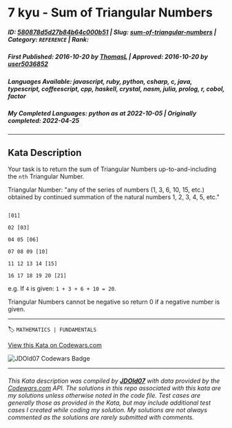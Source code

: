 # 7 kyu - Sum of Triangular Numbers

##### **ID**: [580878d5d27b84b64c000b51](https://www.codewars.com/kata/580878d5d27b84b64c000b51) | **Slug**: [sum-of-triangular-numbers](https://www.codewars.com/kata/580878d5d27b84b64c000b51) | **Category**: `REFERENCE` | **Rank**: <span style="color:white">7 kyu</span>

##### **First Published**: 2016-10-20 ***by*** [ThomasL](https://www.codewars.com/users/ThomasL) | **Approved**: 2016-10-20 ***by*** [user5036852](https://www.codewars.com/users/user5036852)

##### **Languages Available**: javascript, ruby, python, csharp, c, java, typescript, coffeescript, cpp, haskell, crystal, nasm, julia, prolog, r, cobol, factor

##### **My Completed Languages**: python ***as at*** 2022-10-05 | **Originally completed**: 2022-04-25

---

## Kata Description


Your task is to return the sum of Triangular Numbers up-to-and-including the `nth` Triangular Number.



Triangular Number: "any of the series of numbers (1, 3, 6, 10, 15, etc.) obtained by continued summation of the natural numbers 1, 2, 3, 4, 5, etc."



```

[01]

02 [03]

04 05 [06]

07 08 09 [10]

11 12 13 14 [15]

16 17 18 19 20 [21]

```



e.g. If `4` is given: `1 + 3 + 6 + 10 = 20`.



Triangular Numbers cannot be negative so return 0 if a negative number is given.

---


🏷 `MATHEMATICS | FUNDAMENTALS`


[View this Kata on Codewars.com](https://www.codewars.com/kata/580878d5d27b84b64c000b51)

![](https://www.codewars.com/users/jdold07/badges/large "JDOld07 Codewars Badge")

---

###### *This Kata description was compiled by [**JDOld07**](https://tpstech.dev) with data provided by the [Codewars.com](https://www.codewars.com) API.  The solutions in this repo associated with this kata are my solutions unless otherwise noted in the code file.  Test cases are generally those as provided in the Kata, but may include additional test cases I created while coding my solution.  My solutions are not always commented as the solutions are rarely submitted with comments.*
